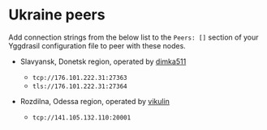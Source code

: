 # Ukraine peers

Add connection strings from the below list to the `Peers: []` section of your
Yggdrasil configuration file to peer with these nodes.

* Slavyansk, Donetsk region, operated by [dimka511](https://t.me/dimka511)
  * `tcp://176.101.222.31:27363`
  * `tls://176.101.222.31:27364`
  
* Rozdilna, Odessa region, operated by [vikulin](https://github.com/vikulin)
  * `tcp://141.105.132.110:20001`
